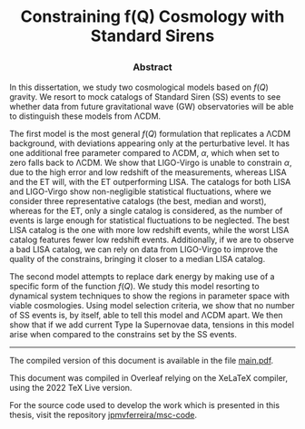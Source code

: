 # <p align="center">Constraining f(Q) Cosmology with Standard Sirens</p>
### <p align="center">Abstract</p>

In this dissertation, we study two cosmological models based on $f(Q)$ gravity. We resort to mock catalogs of Standard Siren (SS) events to see whether data from future gravitational wave (GW) observatories will be able to distinguish these models from ΛCDM.

The first model is the most general $f(Q)$ formulation that replicates a ΛCDM background, with deviations appearing only at the perturbative level. It has one additional free parameter compared to ΛCDM, $\alpha$, which when set to zero falls back to ΛCDM. We show that LIGO-Virgo is unable to constrain $\alpha$, due to the high error and low redshift of the measurements, whereas LISA and the ET will, with the ET outperforming LISA. The catalogs for both LISA and LIGO-Virgo show non-negligible statistical fluctuations, where we consider three representative catalogs (the best, median and worst), whereas for the ET, only a single catalog is considered, as the number of events is large enough for statistical fluctuations to be neglected. The best LISA catalog is the one with more low redshift events, while the worst LISA catalog features fewer low redshift events. Additionally, if we are to observe a bad LISA catalog, we can rely on data from LIGO-Virgo to improve the quality of the constrains, bringing it closer to a median LISA catalog.

The second model attempts to replace dark energy by making use of a specific form of the function $f(Q)$. We study this model resorting to dynamical system techniques to show the regions in parameter space with viable cosmologies. Using model selection criteria, we show that no number of SS events is, by itself, able to tell this model and ΛCDM apart. We then show that if we add current Type Ia Supernovae data, tensions in this model arise when compared to the constrains set by the SS events.

---

The compiled version of this document is available in the file [main.pdf](./main.pdf).

This document was compiled in Overleaf relying on the XeLaTeX compiler, using the 2022 TeX Live version.

For the source code used to develop the work which is presented in this thesis, visit the repository [jpmvferreira/msc-code](https://github.com/jpmvferreira/msc-code).


